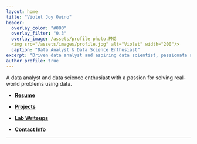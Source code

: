```yaml
---
layout: home
title: "Violet Joy Owino"
header:
  overlay_color: "#000"
  overlay_filter: "0.3"
  overlay_image: /assets/profile photo.PNG
  <img src="/assets/images/profile.jpg" alt="Violet" width="200"/>
  caption: "Data Analyst & Data Science Enthusiast"
excerpt: "Driven data analyst and aspiring data scientist, passionate about innovation, continuous learning, and delivering impactful insights through data."
author_profile: true
---
```

 A data analyst and data science enthusiast with a passion for solving real-world problems using data. 
- **[Resume](resume)**
   
- **[Projects](projects)**
   
- **[Lab Writeups](labs)**
- **[Contact Info](contact)**


---
